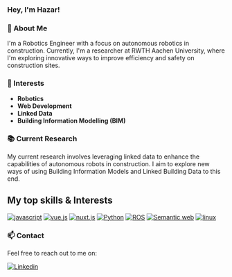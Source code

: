 ### Hey, I'm Hazar!

### 🤖 About Me
I'm a Robotics Engineer with a focus on autonomous robotics in construction. Currently, I'm a researcher at RWTH Aachen University, where I'm exploring innovative ways to improve efficiency and safety on construction sites.

### 🌟 Interests
- **Robotics**
- **Web Development**
- **Linked Data**
- **Building Information Modelling (BIM)**

### 📚 Current Research
My current research involves leveraging linked data to enhance the capabilities of autonomous robots in construction. I aim to explore new ways of using Building Information Models and Linked Building Data to this end.

## My top skills & Interests
<p><a href='https://www.w3schools.com/js/' target="_blank"><img alt='javascript' src='https://img.shields.io/badge/JAVASCRIPT-100000?style=for-the-badge&logo=javascript&logoColor=000000&labelColor=FFDF00&color=FFDF00'/></a> <a href='https://vuejs.org/' target="_blank"><img alt='vue.js' src='https://img.shields.io/badge/VUE.JS-100000?style=for-the-badge&logo=vue.js&logoColor=4FC08D&labelColor=34495E&color=34495E'/></a> <a href='https://nuxt.com/' target="_blank"><img alt='nuxt.js' src='https://img.shields.io/badge/nuxt.JS-100000?style=for-the-badge&logo=nuxt.js&logoColor=08DD86&labelColor=0a4241&color=0a4241'/></a> <a href='https://www.python.org/' target="_blank"><img alt='Python' src='https://img.shields.io/badge/PYTHON-100000?style=for-the-badge&logo=Python&logoColor=FFDD54&labelColor=3670A0&color=3670A0'/></a> <a href='https://www.ros.org/' target="_blank"><img alt='ROS' src='https://img.shields.io/badge/ros-100000?style=for-the-badge&logo=ROS&logoColor=293754&labelColor=FFFFFF&color=FFFFFF'/></a>  <a href='https://www.w3.org/2001/sw/wiki/Main_Page' target="_blank"><img alt='Semantic web' src='https://img.shields.io/badge/SEMANTIC_WEB-100000?style=for-the-badge&logo=Semantic web&logoColor=005A9C&labelColor=E7E7E7&color=E7E7E7'/></a> <a href='https://www.linuxfoundation.org/' target="_blank"><img alt='linux' src='https://img.shields.io/badge/Linux-100000?style=for-the-badge&logo=linux&logoColor=000000&labelColor=FCC624&color=FCC624'/></a> </p>



### 📫 Contact
Feel free to reach out to me on: 
<p><a href='https://www.linkedin.com/in/hazar-karadag/' target="_blank"><img alt='Linkedin' src='https://img.shields.io/badge/LinkedIn-100000?style=for-the-badge&logo=Linkedin&logoColor=FFFFFF&labelColor=0A66C2&color=0A66C2'/></a></p>

